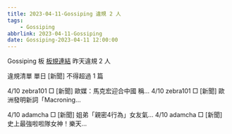 ```yaml
---
title: 2023-04-11-Gossiping 違規 2 人
tags:
    - Gossiping
abbrlink: 2023-04-11-Gossiping
date: Gossiping-2023-04-11 12:00:00
---
```

Gossiping 板 [板規連結](https://www.ptt.cc/bbs/Gossiping/M.1637425085.A.07D.html)
昨天違規 2 人
<!-- more -->

違規清單
單日 [新聞] 不得超過 1 篇

4/10 zebra101 □ [新聞] 歐媒：馬克宏迎合中國 稱…
4/10 zebra101 □ [新聞] 歐洲發明新詞「Macroning…

4/10 adamcha □ [新聞] 姐弟「親密4行為」女友氣…
4/10 adamcha □ [新聞] 史上最強啦啦隊女神！樂天…
